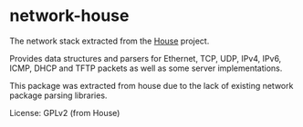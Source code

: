 network-house
=============

The network stack extracted from the [House](https://code.google.com/p/pdxhouse/) project.

Provides data structures and parsers for Ethernet, TCP, UDP, IPv4, IPv6, ICMP, DHCP and TFTP packets as well as some server implementations.

This package was extracted from house due to the lack of existing network package parsing libraries.

License: GPLv2 (from House)

